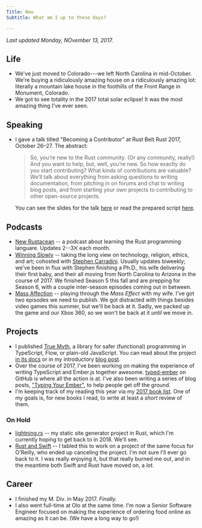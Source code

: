 ```yaml
---
Title: Now
Subtitle: What am I up to these days?

---
```


<i class=editorial>Last updated Monday, NOvember 13, 2017.</i>

## Life

- We've just moved to Colorado---we left North Carolina in mid-October. We're buying a ridiculously amazing house on a ridiculously amazing lot: literally a mountain lake house in the foothills of the Front Range in Monument, Colorado.
- We got to see totality in the 2017 total solar eclipse! It was the most amazing thing I've ever seen.

## Speaking

-   I gave a talk titled "Becoming a Contributor" at Rust Belt Rust 2017, October 26–27. The abstract:

    > So, you’re new to the Rust community. (Or any community, really!) And you want to help, but, well, you’re new. So how exactly do you start contributing? What kinds of contributions are valuable? We’ll talk about everything from asking questions to writing documentation, from pitching in on forums and chat to writing blog posts, and from starting your own projects to contributing to other open-source projects.

    You can see the slides for the talk [here](/talks/rust-belt-rust/) or read the prepared script [here](/2017/becoming-a-contributor.html).

## Podcasts

- [New Rustacean](http://www.newrustacean.com) -- a podcast about learning the Rust programming languare. Updates 2--3⨉ each month.
- [Winning Slowly](http://www.winningslowly.org) -- taking the long view on technology, religion, ethics, and art; cohosted with [Stephen Carradini](http://stephencarradini.com). Usually updates biweekly; we've been in flux with Stephen finishing a Ph.D., his wife delivering their first baby, and their all moving from North Carolina to Arizona in the course of 2017. We finished Season 5 this fall and are prepping for Season 6, with a couple inter-season episodes coming out in between.
- [Mass Affection](https://www.massaffection.com) -- playing through the _Mass Effect_ with my wife. I've got two episodes we need to publish. We got distracted with things besides video games this summer, but we'll be back at it. Sadly, we packed up the game and our Xbox 360, so we won't be back at it *until* we move in.

## Projects

- I published [True Myth](https://github.com/chriskrycho/true-myth), a library for safer (functional) programming in TypeScript, Flow, or plain-old JavaScript. You can read about the project [in its docs](https://true-myth.js.org) or in my introductory [blog post](http://www.chriskrycho.com/2017/announcing-true-myth-10.html).
- Over the course of 2017, I've been working on making the experience of writing TypeScript and Ember.js together awesome. [typed-ember](https://github.com/typed-ember) on GitHub is where all the action is at. I've also been writing a series of blog posts, ["Typing Your Ember"](http://www.chriskrycho.com/typing-your-ember/), to help people get off the ground.
- I'm keeping track of my reading this year via my [2017 book list](http://www.chriskrycho.com/2017-book-list.html). One of my goals is, for new books I read, to write at least a *short* review of them.

### On Hold

- [lightning.rs](https://github.com/chriskrycho/lightning-rs/) -- my static site generator project in Rust, which I'm currently hoping to get back to in 2018. We'll see.
- [Rust and Swift](http://www.chriskrycho.com/rust-and-swift.html) -- I tabled this to work on a project of the same focus for O'Reilly, who ended up canceling the project. I'm not sure I'll ever go back to it. I was really enjoying it, but that really burned me out, and in the meantime both Swift and Rust have moved on, a *lot*.

## Career

- I finished my M. Div. in May 2017. *Finally.*
- I also went full-time at Olo at the same time. I'm now a Senior Software Engineer focused on making the experience of ordering food online as amazing as it can be. (We have a long way to go!)
